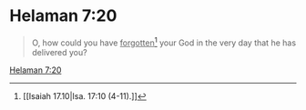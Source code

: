 # Helaman 7:20

> O, how could you have <u>forgotten</u>[^a] your God in the very day that he has delivered you?

[Helaman 7:20](https://www.churchofjesuschrist.org/study/scriptures/bofm/hel/7?lang=eng&id=p20#p20)


[^a]: [[Isaiah 17.10|Isa. 17:10 (4-11).]]
